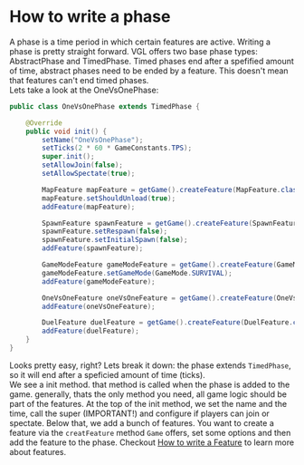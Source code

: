 # How to write a phase

A phase is a time period in which certain features are active. 
Writing a phase is pretty straight forward. VGL offers two base phase types: AbstractPhase and TimedPhase. 
Timed phases end after a spefified amount of time, abstract phases need to be ended by a feature. 
This doesn't mean that features can't end timed phases.  
Lets take a look at the OneVsOnePhase:
```java
public class OneVsOnePhase extends TimedPhase {

    @Override
    public void init() {
        setName("OneVsOnePhase");
        setTicks(2 * 60 * GameConstants.TPS);
        super.init();
        setAllowJoin(false);
        setAllowSpectate(true);

        MapFeature mapFeature = getGame().createFeature(MapFeature.class, this);
        mapFeature.setShouldUnload(true);
        addFeature(mapFeature);

        SpawnFeature spawnFeature = getGame().createFeature(SpawnFeature.class, this);
        spawnFeature.setRespawn(false);
        spawnFeature.setInitialSpawn(false);
        addFeature(spawnFeature);

        GameModeFeature gameModeFeature = getGame().createFeature(GameModeFeature.class, this);
        gameModeFeature.setGameMode(GameMode.SURVIVAL);
        addFeature(gameModeFeature);

        OneVsOneFeature oneVsOneFeature = getGame().createFeature(OneVsOneFeature.class, this);
        addFeature(oneVsOneFeature);

        DuelFeature duelFeature = getGame().createFeature(DuelFeature.class, this);
        addFeature(duelFeature);
    }
}
```
Looks pretty easy, right? 
Lets break it down:
the phase extends `TimedPhase`, so it will end after a speficied amount of time (ticks).  
We see a init method. that method is called when the phase is added to the game. generally, thats the only 
method you need, all game logic should be part of the features.
At the top of the init method, we set the name and the time, call the super (IMPORTANT!) and configure if players
can join or spectate. 
Below that, we add a bunch of features. You want to create a feature via the `creatFeature` method `Game` offers,
set some options and then add the feature to the phase. 
Checkout [How to write a Feature](how-to-write-a-feature) to learn more about features.